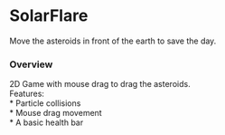 # SolarFlare
Move the asteroids in front of the earth to save the day.
<h3>Overview</h3>
2D Game with mouse drag to drag the asteroids.
<br />
Features:
<br />* Particle collisions
<br />* Mouse drag movement
<br />* A basic health bar
